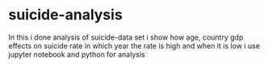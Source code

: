 # suicide-analysis
In this i done analysis of suicide-data set
i show how age, country gdp effects on suicide rate 
in which year the rate is high and when it is low
i use jupyter notebook and python for analysis
